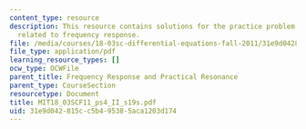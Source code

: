 ```yaml
---
content_type: resource
description: This resource contains solutions for the practice problem statements
  related to frequency response.
file: /media/courses/18-03sc-differential-equations-fall-2011/31e9d042815cc5b495385aca1203d174_MIT18_03SCF11_ps4_II_s19s.pdf
file_type: application/pdf
learning_resource_types: []
ocw_type: OCWFile
parent_title: Frequency Response and Practical Resonance
parent_type: CourseSection
resourcetype: Document
title: MIT18_03SCF11_ps4_II_s19s.pdf
uid: 31e9d042-815c-c5b4-9538-5aca1203d174
---
```

